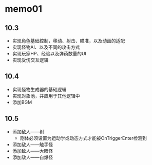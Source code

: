 # memo01

## 10.3

- 实现角色基础控制，移动、射击、瞄准，以及动画的适配
- 实现怪物AI、以及不同的攻击方式
- 实现玩家HP、经验以及弹药数量的UI
- 实现受伤交互逻辑

## 10.4

- 实现怪物生成器的基础逻辑
- 实现对象池，并应用于其他逻辑中
- 添加BGM

## 10.5

- 添加敌人——树
  - 刚体必须设置为运动学或动态方式才能被OnTriggerEnter检测到
- 添加敌人——触手怪
- 添加敌人——大眼怪
- 添加敌人——自爆怪